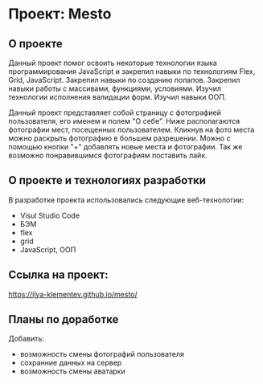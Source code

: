 # Проект: Mesto

## О проекте
Данный проект помог освоить некоторые технологии языка программирования JavaScript и закрепил навыки по 
технологиям Flex, Grid, JavaScript. Закрепил навыки по созданию попапов. Закрепил навыки работы с массивами, функциями, условиями.
Изучил технологии исполнения валидации форм. Изучил навыки ООП. 

Данный проект представляет собой страницу с фотографией пользователя, его именем и полем "О себе".
Ниже располагаются фотографии мест, посещенных пользователем. Кликнув на фото места можно раскрыть фотографию 
в большем разрешении. Можно с помощью кнопки "+" добавлять новые места и фотографии. Так же возможно понравившимся 
фотографиям поставить лайк.

## О проекте и технологиях разработки

В разработке проекта использовались следующие веб-технологии:

- Visul Studio Code
- БЭМ
- flex
- grid
- JavaScript, ООП

## Ссылка на проект:
https://ilya-klementev.github.io/mesto/


## Планы по доработке

Добавить:
- возможность смены фотографий пользователя
- сохранние данных на сервер
- возможность смены аватарки 